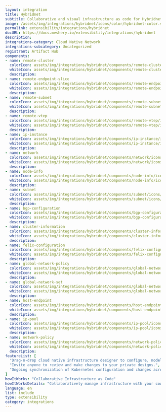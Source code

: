 ```yaml
---
layout: integration
title: Hybridnet
subtitle: Collaborative and visual infrastructure as code for Hybridnet
image: /assets/img/integrations/hybridnet/icons/color/hybridnet-color.svg
permalink: extensibility/integrations/hybridnet
docURL: https://docs.meshery.io/extensibility/integrations/hybridnet
description: 
integrations-category: Cloud Native Network
integrations-subcategory: Uncategorized
registrant: Artifact Hub
components: 
- name: remote-cluster
  colorIcon: assets/img/integrations/hybridnet/components/remote-cluster/icons/color/remote-cluster-color.svg
  whiteIcon: assets/img/integrations/hybridnet/components/remote-cluster/icons/white/remote-cluster-white.svg
  description: 
- name: remote-endpoint-slice
  colorIcon: assets/img/integrations/hybridnet/components/remote-endpoint-slice/icons/color/remote-endpoint-slice-color.svg
  whiteIcon: assets/img/integrations/hybridnet/components/remote-endpoint-slice/icons/white/remote-endpoint-slice-white.svg
  description: 
- name: remote-subnet
  colorIcon: assets/img/integrations/hybridnet/components/remote-subnet/icons/color/remote-subnet-color.svg
  whiteIcon: assets/img/integrations/hybridnet/components/remote-subnet/icons/white/remote-subnet-white.svg
  description: 
- name: remote-vtep
  colorIcon: assets/img/integrations/hybridnet/components/remote-vtep/icons/color/remote-vtep-color.svg
  whiteIcon: assets/img/integrations/hybridnet/components/remote-vtep/icons/white/remote-vtep-white.svg
  description: 
- name: ip-instance
  colorIcon: assets/img/integrations/hybridnet/components/ip-instance/icons/color/ip-instance-color.svg
  whiteIcon: assets/img/integrations/hybridnet/components/ip-instance/icons/white/ip-instance-white.svg
  description: 
- name: network
  colorIcon: assets/img/integrations/hybridnet/components/network/icons/color/network-color.svg
  whiteIcon: assets/img/integrations/hybridnet/components/network/icons/white/network-white.svg
  description: 
- name: node-info
  colorIcon: assets/img/integrations/hybridnet/components/node-info/icons/color/node-info-color.svg
  whiteIcon: assets/img/integrations/hybridnet/components/node-info/icons/white/node-info-white.svg
  description: 
- name: subnet
  colorIcon: assets/img/integrations/hybridnet/components/subnet/icons/color/subnet-color.svg
  whiteIcon: assets/img/integrations/hybridnet/components/subnet/icons/white/subnet-white.svg
  description: 
- name: bgp-configuration
  colorIcon: assets/img/integrations/hybridnet/components/bgp-configuration/icons/color/bgp-configuration-color.svg
  whiteIcon: assets/img/integrations/hybridnet/components/bgp-configuration/icons/white/bgp-configuration-white.svg
  description: 
- name: cluster-information
  colorIcon: assets/img/integrations/hybridnet/components/cluster-information/icons/color/cluster-information-color.svg
  whiteIcon: assets/img/integrations/hybridnet/components/cluster-information/icons/white/cluster-information-white.svg
  description: 
- name: felix-configuration
  colorIcon: assets/img/integrations/hybridnet/components/felix-configuration/icons/color/felix-configuration-color.svg
  whiteIcon: assets/img/integrations/hybridnet/components/felix-configuration/icons/white/felix-configuration-white.svg
  description: 
- name: global-network-policy
  colorIcon: assets/img/integrations/hybridnet/components/global-network-policy/icons/color/global-network-policy-color.svg
  whiteIcon: assets/img/integrations/hybridnet/components/global-network-policy/icons/white/global-network-policy-white.svg
  description: 
- name: global-network-set
  colorIcon: assets/img/integrations/hybridnet/components/global-network-set/icons/color/global-network-set-color.svg
  whiteIcon: assets/img/integrations/hybridnet/components/global-network-set/icons/white/global-network-set-white.svg
  description: 
- name: host-endpoint
  colorIcon: assets/img/integrations/hybridnet/components/host-endpoint/icons/color/host-endpoint-color.svg
  whiteIcon: assets/img/integrations/hybridnet/components/host-endpoint/icons/white/host-endpoint-white.svg
  description: 
- name: ip-pool
  colorIcon: assets/img/integrations/hybridnet/components/ip-pool/icons/color/ip-pool-color.svg
  whiteIcon: assets/img/integrations/hybridnet/components/ip-pool/icons/white/ip-pool-white.svg
  description: 
- name: network-policy
  colorIcon: assets/img/integrations/hybridnet/components/network-policy/icons/color/network-policy-color.svg
  whiteIcon: assets/img/integrations/hybridnet/components/network-policy/icons/white/network-policy-white.svg
  description: 
featureList: [
  "Drag-n-drop cloud native infrastructure designer to configure, model, and deploy your workloads.",
  "Invite anyone to review and make changes to your private designs.",
  "Ongoing synchronization of Kubernetes configuration and changes across any number of clusters."
]
howItWorks: "Collaborative Infrastructure as Code"
howItWorksDetails: "Collaboratively manage infrastructure with your coworkers synchronously sharing the same designs."
language: en
list: include
type: extensibility
category: integrations
---
```

